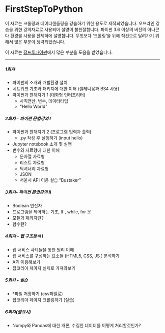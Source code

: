 # FirstStepToPython

이 자료는 크롤링과 데이터핸들링을 강습하기 위한 용도로 제작되었습니다. 오프라인 강습을 위한 강의자료로 사용되어 설명이 불친절합니다. 파이썬 3.6 이상의 버전의 아나콘다 환경을 사용을 전제하에 설명합니다. 무엇보다 ‘크롤링’을 위해 직선으로 달려가기 위해서 많은 부분이 생략되었습니다.

이 자료는 [점프투파이썬](https://wikidocs.net/book/1)에서 많은 부분을 도움을 받았습니다. 

---

##### 1회차

- 파이썬의 소개와 개발환경 설치 
- 네트워크 기초와 패키지에 대한 이해 (셀레니움과 BS4 사용)
- 파이썬과 친해지기 1 (대화형 인터프리터)
  - 사칙연산, 변수, 데이터타입
  - "Hello World" 

##### 2회차 - 파이썬 문법강의 I

- 파이썬과 친해지기 2 (프로그램 입력과 출력)
  - .py 작성 후 실행하기 (input hello)
- Jupyter notebook 소개 및 실행
- 변수와 자료형에 대한 이해
  - 문자열 자료형
  - 리스트 자료형
  - 딕셔너리 자료형
  - JSON
  - 서울시 API 이용 실습 “Bustaker”

##### 3회차- 파이썬 문법강의 II

- Boolean 연산자
- 프로그램을 제어하는 기초, If , while, for 문
- 모듈과 패키지란?
- 함수란?

##### 4회차 - 웹 구조분석 I

- 웹 서비스 사례들을 통한 원리 이해 
- 웹 서비스를 구성하는 요소들 (HTML5, CSS, JS ) 분석하기 
- API 이용해보기
- 잡코리아 페이지 실제로 가져와보기

##### 5회차 - 실습

- *파일 저장하기 (csv파일로)
- 잡코리아 페이지 크롤링하기 (실습)

##### 6회차(필요시) 

- Numpy와 Pandas에 대한 개론, 수집한 데이터를 어떻게 처리할것인가?
